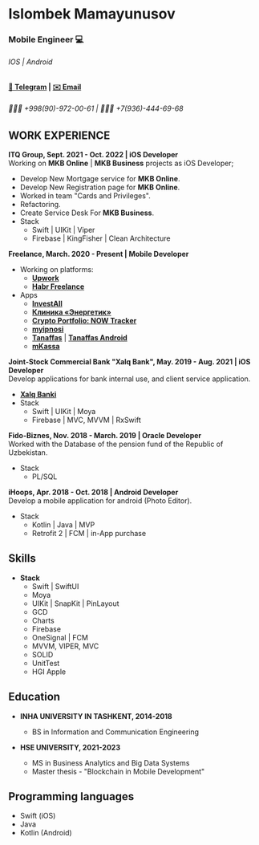 # Islombek Mamayunusov
### Mobile Engineer 💻
######  IOS | Android
#### [💬 Telegram](https://t.me/Takhirovich_I) | [✉️ Email](mailto:i.takhirovich@gmail.com)
###### 📱🇺🇿 +998(90)-972-00-61 | 📱🇷🇺 +7(936)-444-69-68

## WORK EXPERIENCE
__ITQ Group, Sept. 2021 - Oct. 2022 | iOS Developer__<br>
Working on __MKB Online__ | __MKB Business__ projects as iOS Developer;
* Develop New Mortgage service for __MKB Online__.
* Develop New Registration page for __MKB Online__.
* Worked in team "Cards and Privileges". 
* Refactoring. 
* Create Service Desk For __MKB Business__.
* Stack
    - Swift | UIKit | Viper       
    - Firebase | KingFisher | Clean Architecture 


__Freelance, March. 2020 - Present | Mobile Developer__<br>
* Working on platforms: 
  - [__Upwork__](https://www.upwork.com)
  - [__Habr Freelance__](https://freelance.habr.com/)
* Apps
  - [__InvestAll__](https://apps.apple.com/us/app/forescite-pro/id1567589436?l)
  - [__Клиника «Энергетик»__](https://apps.apple.com/us/app/клиника-энергетик/id1568266071)
  - [__Crypto Portfolio: NOW Tracker__](https://apps.apple.com/ru/app/now-tracker-сrypto-portfolio/id1536924823)
  - [__myipnosi__](https://apps.apple.com/ru/app/myipnosi/id1496931849)
  - [__Tanaffas__](https://apps.apple.com/ru/app/tanaffas-تنف-س/id1509077753) | [__Tanaffas Android__](https://play.google.com/store/apps/details?id=uz.mit.tanaffas)
  - [__mKassa__](https://www.mkassa.uz)


__Joint-Stock Commercial Bank "Xalq Bank", May. 2019 - Aug. 2021 | iOS Developer__<br>
Develop applications for bank internal use, and client service application.
* [__Xalq Banki__](https://apps.apple.com/uz/developer/аt-xalq-bank/id1255778154)
* Stack
    - Swift | UIKit | Moya
    - Firebase | MVC, MVVM | RxSwift
   
   
__Fido-Biznes, Nov. 2018 - March. 2019 | Oracle Developer__<br>
Worked with the Database of the pension fund of the Republic of Uzbekistan.
* Stack
    - PL/SQL
 
 
 __iHoops, Apr. 2018 - Oct. 2018 | Android Developer__<br>
Develop a mobile application for android (Photo Editor).
* Stack
    - Kotlin | Java | MVP
    - Retrofit 2 | FCM | in-App purchase

## Skills 
* __Stack__
    - Swift | SwiftUI
    - Moya
    - UIKit | SnapKit | PinLayout
    - GCD
    - Charts
    - Firebase
    - OneSignal | FCM
    - MVVM, VIPER, MVC 
    - SOLID
    - UnitTest
    - HGI Apple
    
## Education
* __INHA UNIVERSITY IN TASHKENT, 2014-2018__
     - BS in Information and Communication Engineering

* __HSE UNIVERSITY, 2021-2023__
    - MS in Business Analytics and Big Data Systems
    - Master thesis - "Blockchain in Mobile Development"

## Programming languages
* Swift (iOS)
* Java 
* Kotlin (Android)
